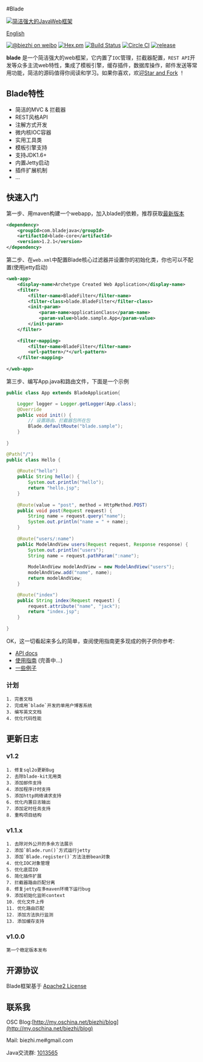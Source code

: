 #Blade

[![简洁强大的JavaWeb框架](http://i1.tietuku.com/0c4b9726253b6268.png "简洁强大的JavaWeb框架")](http://bladejava.com)

[English](https://github.com/biezhi/blade/blob/master/README_EN.md)

[![@biezhi on weibo](https://img.shields.io/badge/weibo-%40biezhi-red.svg)](http://weibo.com/u/5238733773)
[![Hex.pm](https://img.shields.io/hexpm/l/plug.svg)](http://www.apache.org/licenses/LICENSE-2.0.html)
[![Build Status](https://api.travis-ci.org/biezhi/blade.svg?branch=master)](https://travis-ci.org/biezhi/blade)
[![Circle CI](https://circleci.com/gh/biezhi/blade/tree/master.svg?style=svg)](https://circleci.com/gh/biezhi/blade/tree/master)
[![release](https://img.shields.io/maven-central/v/com.bladejava/blade.svg)](http://search.maven.org/#search%7Cga%7C1%7Cg%3A%22com.bladejava%22)

**blade** 是一个简洁强大的web框架，它内置了`IOC`管理，拦截器配置，`REST API`开发等众多主流web特性，集成了模板引擎，缓存插件，数据库操作，邮件发送等常用功能，简洁的源码值得你阅读和学习。如果你喜欢，欢迎[Star and Fork](https://github.com/biezhi/blade) ！

## Blade特性

* 简洁的MVC & 拦截器
* REST风格API
* 注解方式开发
* 微内核IOC容器
* 实用工具类
* 模板引擎支持
* 支持JDK1.6+
* 内置Jetty启动
* 插件扩展机制
* ...

## 快速入门
第一步、用maven构建一个webapp，加入blade的依赖，推荐获取[最新版本](http://search.maven.org/#search%7Cga%7C1%7Cg%3A%22com.bladejava%22)

```xml
<dependency>
	<groupId>com.bladejava</groupId>
	<artifactId>blade-core</artifactId>
	<version>1.2.1</version>
</dependency>
```
	
第二步、在`web.xml`中配置Blade核心过滤器并设置你的初始化类，你也可以不配置(使用jetty启动)
	
```xml
<web-app>
	<display-name>Archetype Created Web Application</display-name>
	<filter>
		<filter-name>BladeFilter</filter-name>
		<filter-class>blade.BladeFilter</filter-class>
		<init-param>
			<param-name>applicationClass</param-name>
			<param-value>blade.sample.App</param-value>
		</init-param>
	</filter>
	
	<filter-mapping>
		<filter-name>BladeFilter</filter-name>
		<url-pattern>/*</url-pattern>
	</filter-mapping>
	
</web-app>
```

第三步、编写App.java和路由文件，下面是一个示例

```java
public class App extends BladeApplication{

	Logger logger = Logger.getLogger(App.class);
	@Override
	public void init() {
		// 设置路由、拦截器包所在包
		Blade.defaultRoute("blade.sample");
	}
	
}
```

	
```java
@Path("/")
public class Hello {
	
	@Route("hello")
	public String hello() {
		System.out.println("hello");
		return "hello.jsp";
	}
		
	@Route(value = "post", method = HttpMethod.POST)
	public void post(Request request) {
		String name = request.query("name");
		System.out.println("name = " + name);
	}
	
	@Route("users/:name")
	public ModelAndView users(Request request, Response response) {
		System.out.println("users");
		String name = request.pathParam(":name");
		
		ModelAndView modelAndView = new ModelAndView("users");
		modelAndView.add("name", name);
		return modelAndView;
	}

	@Route("index")
	public String index(Request request) {
		request.attribute("name", "jack");
		return "index.jsp";
	}
	
}
```
	
OK，这一切看起来多么的简单，查阅使用指南更多现成的例子供你参考:

+ [API docs](http://bladejava.com/apidocs/)
+ [使用指南](http://bladejava.com/doc/cn/index.html) (完善中...)
+ [一些例子](https://github.com/bladejava)

### 计划
	1. 完善文档
	2. 完成用`blade`开发的单用户博客系统
	3. 编写英文文档
	4. 优化代码性能

## 更新日志

### v1.2
	1. 修复sql2o更新Bug
	2. 去除blade-kit无用类
	3. 添加邮件支持
	4. 添加程序计时支持
	5. 添加http网络请求支持
	6. 优化内置日志输出
	7. 添加定时任务支持
	8. 重构项目结构
		
### v1.1.x
	1. 去除对外公开的多余方法展示
	2. 添加`Blade.run()`方式运行jetty
	3. 添加`Blade.register()`方法注册bean对象
	4. 优化IOC对象管理
	5. 优化底层IO
	6. 简化插件扩展
	7. 拦截器路由匹配分离
	8. 修复jetty在多maven环境下运行bug 
	9. 添加初始化监听context
	10. 优化文件上传
	11. 优化路由匹配
	12. 添加方法执行监测
	13. 添加缓存支持

### v1.0.0
	第一个稳定版本发布

## 开源协议
Blade框架基于 [Apache2 License](http://www.apache.org/licenses/LICENSE-2.0.html)

## 联系我
OSC Blog:[http://my.oschina.net/biezhi/blog](http://my.oschina.net/biezhi/blog)

Mail: biezhi.me#gmail.com

Java交流群: [1013565](http://shang.qq.com/wpa/qunwpa?idkey=932642920a5c0ef5f1ae902723c4f168c58ea63f3cef1139e30d68145d3b5b2f)
